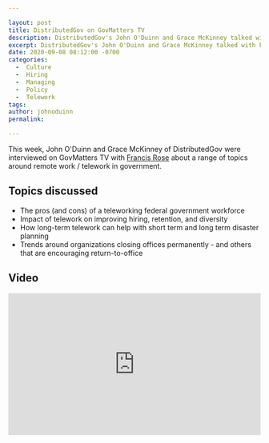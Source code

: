 ```yaml
---

layout: post
title: DistributedGov on GovMatters TV
description: DistributedGov's John O'Duinn and Grace McKinney talked with Francis Rose on GovMattersTV about the pros and cons of long term government telework in light of COVID-19 and potential benefits to the public sector workforce.
excerpt: DistributedGov's John O'Duinn and Grace McKinney talked with Francis Rose on GovMattersTV about the pros and cons of long term telework in government.
date: 2020-09-08 08:12:00 -0700
categories:
  -  Culture
  -  Hiring
  -  Managing
  -  Policy
  -  Telework
tags: 
author: johnoduinn
permalink: 

---
```


This week, John O'Duinn and Grace McKinney of DistributedGov were interviewed on GovMatters TV with [Francis Rose](https://www.linkedin.com/in/frosedc/) about a range of topics around remote work / telework in government.

## Topics discussed

* The pros (and cons) of a teleworking federal government workforce
* Impact of telework on improving hiring, retention, and diversity
* How long-term telework can help with short term and long term disaster planning
* Trends around organizations closing offices permanently - and others that are encouraging return-to-office

## Video

<iframe src="https://youtu.be/N9jRc6zGwtA" allowfullscreen="" title="Embedded post" width="504" height="284" frameborder="0"></iframe>
